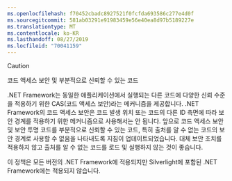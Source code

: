 ```yaml
---
ms.openlocfilehash: f70452cbadc8927521f0fcfda693586c277e4d0f
ms.sourcegitcommit: 581ab03291e91983459e56e40ea8d97b5189227e
ms.translationtype: MT
ms.contentlocale: ko-KR
ms.lasthandoff: 08/27/2019
ms.locfileid: "70041159"
---
```

> [!CAUTION]
> 코드 액세스 보안 및 부분적으로 신뢰할 수 있는 코드
>
> .NET Framework는 동일한 애플리케이션에서 실행되는 다른 코드에 다양한 신뢰 수준을 적용하기 위한 CAS(코드 액세스 보안)라는 메커니즘을 제공합니다.  .NET Framework의 코드 액세스 보안은 코드 발생 위치 또는 코드의 다른 ID 측면에 따라 보안 경계를 적용하기 위한 메커니즘으로 사용해서는 안 됩니다. 앞으로 코드 액세스 보안 및 보안 투명 코드를 부분적으로 신뢰할 수 있는 코드, 특히 출처를 알 수 없는 코드의 보안 경계로 사용할 수 없음을 나타내도록 지침이 업데이트되었습니다. 대체 보안 조치를 적용하지 않고 출처를 알 수 없는 코드를 로드 및 실행하지 않는 것이 좋습니다.
>
> 이 정책은 모든 버전의 .NET Framework에 적용되지만 Silverlight에 포함된 .NET Framework에는 적용되지 않습니다.
